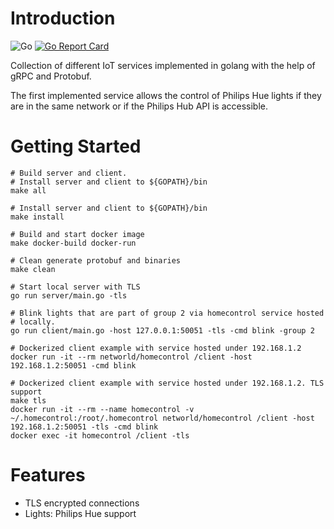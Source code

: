 # Introduction

![Go](https://github.com/networld-to/homecontrol/workflows/Go/badge.svg)
[![Go Report Card](https://goreportcard.com/badge/github.com/networld-to/homecontrol)](https://goreportcard.com/report/github.com/networld-to/homecontrol)

Collection of different IoT services implemented in golang with the help of
gRPC and Protobuf.

The first implemented service allows the control of Philips Hue lights if
they are in the same network or if the Philips Hub API is accessible.

# Getting Started

    # Build server and client.
    # Install server and client to ${GOPATH}/bin
    make all

    # Install server and client to ${GOPATH}/bin
    make install

    # Build and start docker image
    make docker-build docker-run

    # Clean generate protobuf and binaries
    make clean

    # Start local server with TLS
    go run server/main.go -tls

    # Blink lights that are part of group 2 via homecontrol service hosted
    # locally.
    go run client/main.go -host 127.0.0.1:50051 -tls -cmd blink -group 2

    # Dockerized client example with service hosted under 192.168.1.2
    docker run -it --rm networld/homecontrol /client -host 192.168.1.2:50051 -cmd blink

    # Dockerized client example with service hosted under 192.168.1.2. TLS support
    make tls
    docker run -it --rm --name homecontrol -v ~/.homecontrol:/root/.homecontrol networld/homecontrol /client -host 192.168.1.2:50051 -tls -cmd blink
    docker exec -it homecontrol /client -tls

# Features

* TLS encrypted connections
* Lights: Philips Hue support
